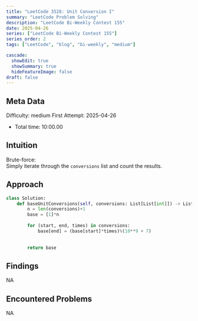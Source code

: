 ```yaml
---
title: "LeetCode 3528: Unit Conversion I"
summary: "LeetCode Problem Solving"
description: "LeetCode Bi-Weekly Contest 155"
date: 2025-04-26
series: ["LeetCode Bi-Weekly Contest 155"]
series_order: 2
tags: ["LeetCode", "blog", "bi-weekly", "medium"]

cascade:
  showEdit: true
  showSummary: true
  hideFeatureImage: false
draft: false
---
```


## Meta Data

Difficulty: medium
First Attempt: 2025-04-26
- Total time: 10:00.00

## Intuition

Brute-force:  
Simply iterate through the `conversions` list and count the results.

## Approach

```python
class Solution:
    def baseUnitConversions(self, conversions: List[List[int]]) -> List[int]:
        n = len(conversions)+1
        base = [1]*n
        
        for (start, end, times) in conversions:
            base[end] = (base[start]*times)%(10**9 + 7)
            
        
        return base
```

## Findings

NA

## Encountered Problems 

NA